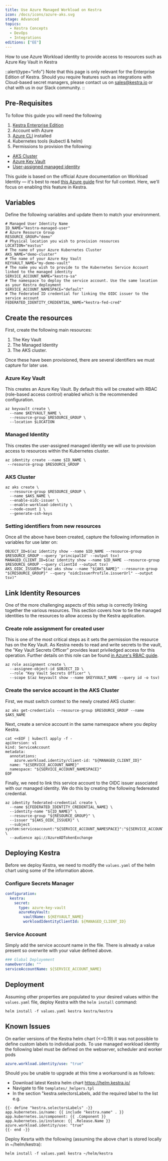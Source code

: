 ```yaml
---
title: Use Azure Managed Workload on Kestra
icon: /docs/icons/azure-aks.svg
stage: Advanced
topics:
  - Kestra Concepts
  - DevOps
  - Integrations
editions: ["EE"]
---
```


How to use Azure Workload identity to provide access to resources such as Azure Key Vault in Kestra

::alert{type="info"}
Note that this page is only relevant for the Enterprise Edition of Kestra. Should you require features such as integrations with Cloud-based secret managers, please contact us on sales@kestra.io or chat with us in our Slack community.
::

## Pre-Requisites

To follow this guide you will need the following

1. [Kestra Enterprise Edition](https://kestra.io/docs/enterprise)
2. Account with Azure
3. [Azure CLI](https://learn.microsoft.com/en-us/cli/azure/) installed
4. Kubernetes tools (kubectl & helm)
5. Permissions to provision the following:
  - [AKS Cluster](https://azure.microsoft.com/en-us/products/kubernetes-service/)
  - [Azure Key Vault](https://learn.microsoft.com/en-us/azure/key-vault/general/)
  - [User-assigned managed identity](https://learn.microsoft.com/en-us/entra/identity/managed-identities-azure-resources/overview)

This guide is based on the official Azure documentation on Workload Identity — it's best to read [this Azure guide](https://learn.microsoft.com/en-us/azure/aks/workload-identity-deploy-cluster) first for full context. Here, we'll focus on enabling this feature in Kestra. 

## Variables

Define the following variables and update them to match your environment.

```shell
# Managed User Identity Name
ID_NAME="kestra-managed-user"
# Azure Resource Group
RESOURCE_GROUP="demo"
# Physical location you wish to provision resources
LOCATION="eastus"
# The name of your Azure Kubernetes Cluster
AKS_NAME="demo-cluster"
# The name of your Azure Key Vault
KEYVAULT_NAME="my-demo-vault"
# The name you wish to provide to the Kubernetes Service Account linked to the managed identity
SERVICE_ACCOUNT_NAME="kestra-sa"
# The namespace to deploy the service account. Use the same location as your Kestra deployment
SERVICE_ACCOUNT_NAMESPACE="default"
# The Federated ID credential for linking the OIDC issuer to the service account
FEDERATED_IDENTITY_CREDENTIAL_NAME="kestra-fed-cred"
```

## Create the resources

First, create the following main resources:
1. The Key Vault
2. The Managed Identity
3. The AKS cluster. 

Once these have been provisioned, there are several identifiers we must capture for later use.

### Azure Key Vault

This creates an Azure Key Vault. By default this will be created with RBAC (role-based access control) enabled which is the recommended configuration. 

```shell
az keyvault create \
  --name $KEYVAULT_NAME \
  --resource-group $RESOURCE_GROUP \
  --location $LOCATION 
```

### Managed Identity

This creates the user-assigned managed identity we will use to provision access to resources within the Kubernetes cluster. 

```shell
az identity create --name $ID_NAME \
 --resource-group $RESOURCE_GROUP
```

### AKS Cluster

```shell
az aks create \
  --resource-group $RESOURCE_GROUP \
  --name $AKS_NAME \
  --enable-oidc-issuer \
  --enable-workload-identity \
  --node-count 1 \
  --generate-ssh-keys
```

### Setting identifiers from new resources

Once all the above have been created, capture the following information in variables for use later on:

```shell
OBJECT_ID=$(az identity show --name $ID_NAME --resource-group $RESOURCE_GROUP --query 'principalId' --output tsv)
MANAGED_CLIENT_ID=$(az identity show --name $ID_NAME --resource-group $RESOURCE_GROUP --query clientId --output tsv)
AKS_OIDC_ISSUER="$(az aks show --name "${AKS_NAME}" --resource-group "${RESOURCE_GROUP}" --query "oidcIssuerProfile.issuerUrl" --output tsv)"
```

## Link Identity Resources

One of the more challenging aspects of this setup is correctly linking together the various resources. This section covers how to tie the managed identities to the resources to allow access by the Kestra application. 

### Create role assignment for created user 

This is one of the most critical steps as it sets the permission the resource has on the Key Vault. As Kestra needs to read and write secrets to the vault, the "Key Vault Secrets Officer" provides least priviledged access for this operation. Further details on this role can be found [in Azure's RBAC guide](https://learn.microsoft.com/en-us/azure/key-vault/general/rbac-guide?tabs=azure-cli#azure-built-in-roles-for-key-vault-data-plane-operations). 

```shell
az role assignment create \
  --assignee-object-id $OBJECT_ID \
  --role "Key Vault Secrets Officer" \
  --scope $(az keyvault show --name $KEYVAULT_NAME --query id -o tsv)
```


### Create the service account in the AKS Cluster

First, we must switch context to the newly created AKS cluster:

```shell
az aks get-credentials --resource-group $RESOURCE_GROUP --name $AKS_NAME
```

Next, create a service account in the same namespace where you deploy Kestra. 

```shell
cat <<EOF | kubectl apply -f -
apiVersion: v1
kind: ServiceAccount
metadata:
  annotations:
    azure.workload.identity/client-id: "${MANAGED_CLIENT_ID}"
  name: "${SERVICE_ACCOUNT_NAME}"
  namespace: "${SERVICE_ACCOUNT_NAMESPACE}"
EOF
```

Finally, we need to link this service account to the OIDC issuer associated with our managed identity. We do this by creating the following federeated credential. 

```shell
az identity federated-credential create \
  --name ${FEDERATED_IDENTITY_CREDENTIAL_NAME} \
  --identity-name "${ID_NAME}" \
  --resource-group "${RESOURCE_GROUP}" \
  --issuer "${AKS_OIDC_ISSUER}" \
  --subject system:serviceaccount:"${SERVICE_ACCOUNT_NAMESPACE}":"${SERVICE_ACCOUNT_NAME}" \
  --audience api://AzureADTokenExchange
```

## Deploying Kestra

Before we deploy Kestra, we need to modify the `values.yaml` of the helm chart using some of the information above. 

### Configure Secrets Manager

```yaml
configuration:
  kestra:
    secret:
      type: azure-key-vault
      azureKeyVault:
        vaultName: ${KEYVAULT_NAME}
        workloadIdentityClientId: ${MANAGED_CLIENT_ID}
```

### Service Account

Simply add the service account name in the file. There is already a value present so overwrite with your value defined above. 

```yaml
### Global Deployement
nameOverride: ""
serviceAccountName: ${SERVICE_ACCOUNT_NAME}
```

## Deployment

Assuming other properties are populated to your desired values within the `values.yaml` file, deploy Kestra with the `helm install` command:

```shell
helm install -f values.yaml kestra kestra/kestra
```

## Known Issues

On earlier versions of the Kestra helm chart (<=0.19) it was not possible to define custom labels to individual pods. To use managed workload identity the following label must be defined on the webserver, scheduler and worker pods

```yaml
azure.workload.identity/use: "true"
```

Should you be unable to upgrade at this time a workaround is as follows:
- Download latest Kestra helm chart https://helm.kestra.io/
- Navigate to file `templates/_helpers.tpl`
- In the section "kestra.selectorsLabels, add the required label to the list e.g.

```
{{- define "kestra.selectorsLabels" -}}
app.kubernetes.io/name: {{ include "kestra.name" . }}
app.kubernetes.io/component: {{ .Component }}
app.kubernetes.io/instance: {{ .Release.Name }}
azure.workload.identity/use: "true"
{{- end -}}
```

Deploy Kesrta with the following (assuming the above chart is stored locally in ~/helm/kestra):

```shell
helm install -f values.yaml kestra ~/helm/kestra
```

